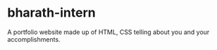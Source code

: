 # bharath-intern
A portfolio website made up of HTML, CSS telling about you and your accomplishments.
